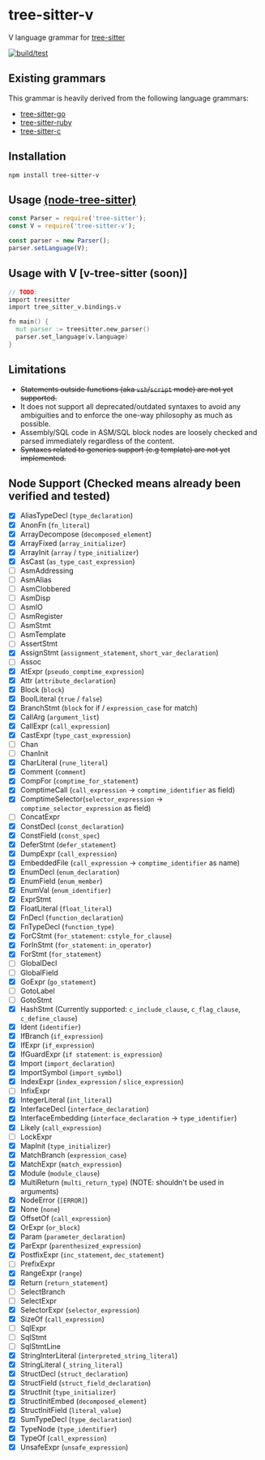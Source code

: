 # tree-sitter-v
V language grammar for [tree-sitter](https://github.com/tree-sitter/tree-sitter)

[![build/test](https://github.com/nedpals/tree-sitter-v/actions/workflows/ci.yml/badge.svg)](https://github.com/nedpals/tree-sitter-v/actions/workflows/ci.yml)

## Existing grammars
This grammar is heavily derived from the following language grammars:

- [tree-sitter-go](https://github.com/tree-sitter/tree-sitter-go)
- [tree-sitter-ruby](https://github.com/tree-sitter/tree-sitter-ruby/)
- [tree-sitter-c](https://github.com/tree-sitter/tree-sitter-c/)

## Installation
```
npm install tree-sitter-v
```

## Usage [(node-tree-sitter)](https://github.com/tree-sitter/node-tree-sitter)
```javascript
const Parser = require('tree-sitter');
const V = require('tree-sitter-v');

const parser = new Parser();
parser.setLanguage(V);
```

## Usage with V [v-tree-sitter (soon)]
```v
// TODO:
import treesitter
import tree_sitter_v.bindings.v

fn main() {
  mut parser := treesitter.new_parser()
  parser.set_language(v.language)
}
```

## Limitations
- ~~Statements outside functions (aka `vsh`/`script` mode) are not yet supported.~~
- It does not support all deprecated/outdated syntaxes to avoid any ambiguities and to enforce the one-way philosophy as much as possible.
- Assembly/SQL code in ASM/SQL block nodes are loosely checked and parsed immediately regardless of the content.
- ~~Syntaxes related to generics support (e.g template) are not yet implemented.~~

## Node Support (Checked means already been verified and tested)
- [x] AliasTypeDecl (`type_declaration`)
- [x] AnonFn (`fn_literal`)
- [x] ArrayDecompose (`decomposed_element`)
- [x] ArrayFixed (`array_initializer`)
- [x] ArrayInit (`array` / `type_initializer`)
- [x] AsCast (`as_type_cast_expression`)
- [ ] AsmAddressing
- [ ] AsmAlias
- [ ] AsmClobbered
- [ ] AsmDisp
- [ ] AsmIO
- [ ] AsmRegister
- [ ] AsmStmt
- [ ] AsmTemplate
- [ ] AssertStmt
- [x] AssignStmt (`assignment_statement`, `short_var_declaration`)
- [ ] Assoc
- [x] AtExpr (`pseudo_comptime_expression`)
- [x] Attr (`attribute_declaration`)
- [x] Block (`block`)
- [x] BoolLiteral (`true` / `false`)
- [x] BranchStmt (`block` for if / `expression_case` for match)
- [x] CallArg (`argument_list`)
- [x] CallExpr (`call_expression`)
- [x] CastExpr (`type_cast_expression`)
- [ ] Chan
- [ ] ChanInit
- [x] CharLiteral (`rune_literal`)
- [x] Comment (`comment`)
- [x] CompFor (`comptime_for_statement`)
- [x] ComptimeCall (`call_expression` -> `comptime_identifier` as field)
- [x] ComptimeSelector(`selector_expression` -> `comptime_selector_expression` as field)
- [ ] ConcatExpr
- [x] ConstDecl (`const_declaration`)
- [x] ConstField (`const_spec`)
- [x] DeferStmt (`defer_statement`)
- [x] DumpExpr (`call_expression`)
- [x] EmbeddedFile (`call_expression` -> `comptime_identifier` as name)
- [x] EnumDecl (`enum_declaration`)
- [x] EnumField (`enum_member`)
- [x] EnumVal (`enum_identifier`)
- [x] ExprStmt
- [x] FloatLiteral (`float_literal`)
- [x] FnDecl (`function_declaration`)
- [x] FnTypeDecl (`function_type`)
- [x] ForCStmt (`for_statement`: `cstyle_for_clause`)
- [x] ForInStmt (`for_statement`: `in_operator`)
- [x] ForStmt (`for_statement`)
- [ ] GlobalDecl
- [ ] GlobalField
- [x] GoExpr (`go_statement`)
- [ ] GotoLabel
- [ ] GotoStmt
- [x] HashStmt (Currently supported: `c_include_clause`, `c_flag_clause`,  `c_define_clause`)
- [x] Ident (`identifier`)
- [x] IfBranch (`if_expression`)
- [x] IfExpr (`if_expression`)
- [x] IfGuardExpr (`if statement`: `is_expression`)
- [x] Import (`import_declaration`)
- [x] ImportSymbol (`import_symbol`)
- [x] IndexExpr (`index_expression` / `slice_expression`)
- [ ] InfixExpr
- [x] IntegerLiteral (`int_literal`)
- [x] InterfaceDecl (`interface_declaration`)
- [x] InterfaceEmbedding (`interface_declaration` -> `type_identifier`)
- [x] Likely (`call_expression`)
- [ ] LockExpr
- [x] MapInit (`type_initializer`)
- [x] MatchBranch (`expression_case`)
- [x] MatchExpr (`match_expression`)
- [x] Module (`module_clause`)
- [x] MultiReturn (`multi_return_type`) (NOTE: shouldn't be used in arguments)
- [x] NodeError (`[ERROR]`)
- [x] None (`none`)
- [x] OffsetOf (`call_expression`)
- [x] OrExpr (`or_block`)
- [x] Param (`parameter_declaration`)
- [x] ParExpr (`parenthesized_expression`)
- [x] PostfixExpr (`inc_statement`, `dec_statement`)
- [ ] PrefixExpr
- [x] RangeExpr (`range`)
- [x] Return (`return_statement`)
- [ ] SelectBranch
- [ ] SelectExpr
- [x] SelectorExpr (`selector_expression`)
- [x] SizeOf (`call_expression`)
- [ ] SqlExpr
- [ ] SqlStmt
- [ ] SqlStmtLine
- [x] StringInterLiteral (`interpreted_string_literal`)
- [x] StringLiteral (`_string_literal`)
- [x] StructDecl (`struct_declaration`)
- [x] StructField (`struct_field_declaration`)
- [x] StructInit (`type_initializer`)
- [x] StructInitEmbed (`decomposed_element`)
- [x] StructInitField (`literal_value`)
- [x] SumTypeDecl (`type_declaration`)
- [x] TypeNode (`type_identifier`)
- [x] TypeOf (`call_expression`)
- [x] UnsafeExpr (`unsafe_expression`)
